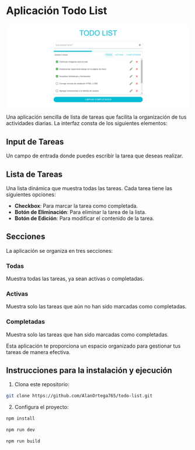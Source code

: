 # Aplicación Todo List

![Imágen de Mi Aplicación](./public/app-image.png)

Una aplicación sencilla de lista de tareas que facilita la organización de tus actividades diarias. La interfaz consta de los siguientes elementos:

## Input de Tareas
Un campo de entrada donde puedes escribir la tarea que deseas realizar.

## Lista de Tareas
Una lista dinámica que muestra todas las tareas. Cada tarea tiene las siguientes opciones:

- **Checkbox**: Para marcar la tarea como completada.
- **Botón de Eliminación**: Para eliminar la tarea de la lista.
- **Botón de Edición**: Para modificar el contenido de la tarea.

## Secciones
La aplicación se organiza en tres secciones:

### Todas
Muestra todas las tareas, ya sean activas o completadas.

### Activas
Muestra solo las tareas que aún no han sido marcadas como completadas.

### Completadas
Muestra solo las tareas que han sido marcadas como completadas.

Esta aplicación te proporciona un espacio organizado para gestionar tus tareas de manera efectiva.

## Instrucciones para la instalación y ejecución

1. Clona este repositorio:

```sh
git clone https://github.com/AlanOrtega765/todo-list.git
```

2. Configura el proyecto:

```sh
npm install
```

```sh
npm run dev
```

```sh
npm run build
```
